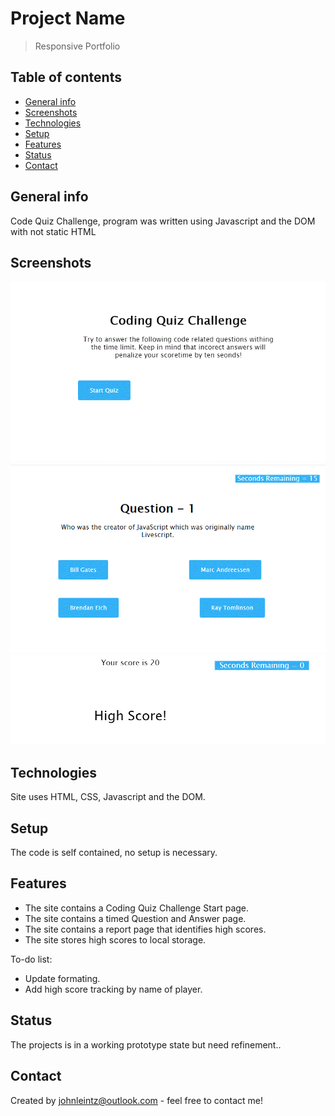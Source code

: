 # Project Name

> Responsive Portfolio

## Table of contents

- [General info](#general-info)
- [Screenshots](#screenshots)
- [Technologies](#technologies)
- [Setup](#setup)
- [Features](#features)
- [Status](#status)
- [Contact](#contact)

## General info

Code Quiz Challenge, program was written using Javascript and the DOM with not static HTML

## Screenshots

![](/assets/images/CodingQuizSreenOne01.GIF)
![](/assets/images/CodingQuizScreen02.GIF)
![](/assets/images/codeQuizScreen03.GIF)

## Technologies

Site uses HTML, CSS, Javascript and the DOM.

## Setup

The code is self contained, no setup is necessary.

## Features

- The site contains a Coding Quiz Challenge Start page.
- The site contains a timed Question and Answer page.
- The site contains a report page that identifies high scores.
- The site stores high scores to local storage.

To-do list:

- Update formating.
- Add high score tracking by name of player.

## Status

The projects is in a working prototype state but need refinement..

## Contact

Created by [johnleintz@outlook.com](https://www.scaleflow.github.io/) - feel free to contact me!
